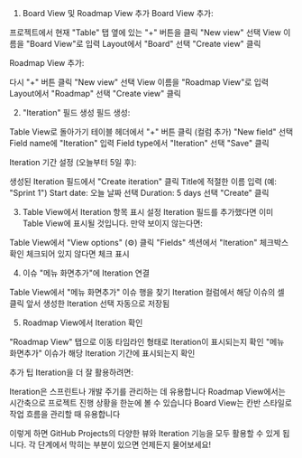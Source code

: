 1. Board View 및 Roadmap View 추가
Board View 추가:

프로젝트에서 현재 "Table" 탭 옆에 있는 "+" 버튼을 클릭
"New view" 선택
View 이름을 "Board View"로 입력
Layout에서 "Board" 선택
"Create view" 클릭

Roadmap View 추가:

다시 "+" 버튼 클릭
"New view" 선택
View 이름을 "Roadmap View"로 입력
Layout에서 "Roadmap" 선택
"Create view" 클릭

2. "Iteration" 필드 생성
필드 생성:

Table View로 돌아가기
테이블 헤더에서 "+" 버튼 클릭 (컬럼 추가)
"New field" 선택
Field name에 "Iteration" 입력
Field type에서 "Iteration" 선택
"Save" 클릭

Iteration 기간 설정 (오늘부터 5일 후):

생성된 Iteration 필드에서 "Create iteration" 클릭
Title에 적절한 이름 입력 (예: "Sprint 1")
Start date: 오늘 날짜 선택
Duration: 5 days 선택
"Create" 클릭

3. Table View에서 Iteration 항목 표시 설정
Iteration 필드를 추가했다면 이미 Table View에 표시될 것입니다. 만약 보이지 않는다면:

Table View에서 "View options" (⚙️) 클릭
"Fields" 섹션에서 "Iteration" 체크박스 확인
체크되어 있지 않다면 체크 표시

4. 이슈 "메뉴 화면추가"에 Iteration 연결

Table View에서 "메뉴 화면추가" 이슈 행을 찾기
Iteration 컬럼에서 해당 이슈의 셀 클릭
앞서 생성한 Iteration 선택
자동으로 저장됨

5. Roadmap View에서 Iteration 확인

"Roadmap View" 탭으로 이동
타임라인 형태로 Iteration이 표시되는지 확인
"메뉴 화면추가" 이슈가 해당 Iteration 기간에 표시되는지 확인

추가 팁
Iteration을 더 잘 활용하려면:

Iteration은 스프린트나 개발 주기를 관리하는 데 유용합니다
Roadmap View에서는 시간축으로 프로젝트 진행 상황을 한눈에 볼 수 있습니다
Board View는 칸반 스타일로 작업 흐름을 관리할 때 유용합니다

이렇게 하면 GitHub Projects의 다양한 뷰와 Iteration 기능을 모두 활용할 수 있게 됩니다. 각 단계에서 막히는 부분이 있으면 언제든지 물어보세요!